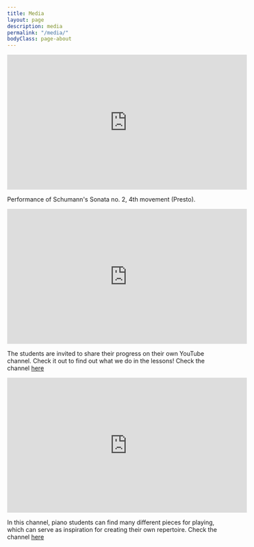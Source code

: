 ```yaml
---
title: Media
layout: page
description: media
permalink: "/media/"
bodyClass: page-about
---
```


<iframe width="560" height="315" src="https://www.youtube.com/embed/4VYXBaJ_6zw" title="YouTube video player" frameborder="0" allow="accelerometer; autoplay; clipboard-write; encrypted-media; gyroscope; picture-in-picture" allowfullscreen></iframe>

Performance of Schumann's Sonata no. 2, 4th movement (Presto).

<iframe width="560" height="315" src="https://www.youtube.com/embed/1xvI8Gmez5s" title="YouTube video player" frameborder="0" allow="accelerometer; autoplay; clipboard-write; encrypted-media; gyroscope; picture-in-picture" allowfullscreen></iframe>

The students are invited to share their progress on their own YouTube channel. Check it out to find out what we do in the lessons! Check the channel <a href="https://https://www.youtube.com/channel/UCyNpYm7OpdalPpvXBGxZ--Q/">here</a>

<iframe width="560" height="315" src="https://www.youtube.com/embed/K1IE7DMMXmA" title="YouTube video player" frameborder="0" allow="accelerometer; autoplay; clipboard-write; encrypted-media; gyroscope; picture-in-picture" allowfullscreen></iframe>

In this channel, piano students can find many different pieces for playing, which can serve as inspiration for creating their own repertoire. Check the channel <a href="https://https://www.youtube.com/channel/UCoTPTWiW_SB1EuOAfR6c13Q/">here</a>
